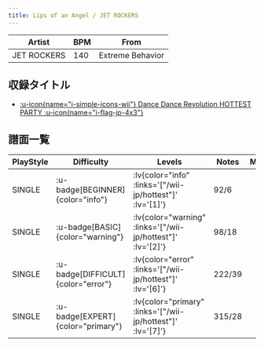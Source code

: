 ```yaml
---
title: Lips of an Angel / JET ROCKERS
---
```


|Artist|BPM|From|
|------|---|----|
|JET ROCKERS|140|Extreme Behavior|

## 収録タイトル

- [ :u-icon{name="i-simple-icons-wii"} Dance Dance Revolution HOTTEST PARTY :u-icon{name="i-flag-jp-4x3"} ](/wii-jp/hottest)

## 譜面一覧

|PlayStyle|Difficulty|Levels|Notes|Movie|
|---------|----------|------|-----|-----|
|SINGLE| :u-badge[BEGINNER]{color="info"} | :lv{color="info" :links='["/wii-jp/hottest"]' :lv='[1]'} |92/6||
|SINGLE| :u-badge[BASIC]{color="warning"} | :lv{color="warning" :links='["/wii-jp/hottest"]' :lv='[2]'} |98/18||
|SINGLE| :u-badge[DIFFICULT]{color="error"} | :lv{color="error" :links='["/wii-jp/hottest"]' :lv='[6]'} |222/39||
|SINGLE| :u-badge[EXPERT]{color="primary"} | :lv{color="primary" :links='["/wii-jp/hottest"]' :lv='[7]'} |315/28||
